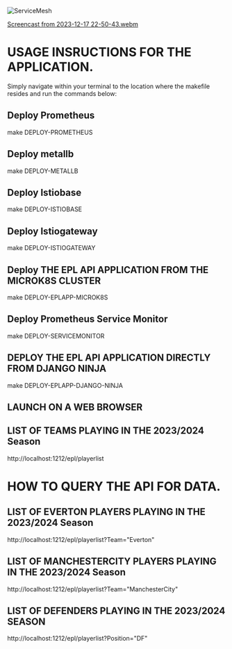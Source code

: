 ![ServiceMesh](https://github.com/nugowe/EPLSquadListAPI/assets/25004712/90792b15-8515-40ee-b740-b4666a7803d1)

[Screencast from 2023-12-17 22-50-43.webm](https://github.com/nugowe/EPLSquadListAPI/assets/25004712/faffab50-cee1-4391-b0b0-2ed3f17cbd01)

# USAGE INSRUCTIONS FOR THE APPLICATION.

Simply navigate within your terminal to the location where the makefile resides and run the commands below:

## Deploy Prometheus

make DEPLOY-PROMETHEUS

## Deploy metallb

make DEPLOY-METALLB

## Deploy Istiobase 

make DEPLOY-ISTIOBASE

## Deploy Istiogateway

make DEPLOY-ISTIOGATEWAY

## Deploy THE EPL API APPLICATION FROM THE MICROK8S CLUSTER

make DEPLOY-EPLAPP-MICROK8S

## Deploy Prometheus Service Monitor

make DEPLOY-SERVICEMONITOR

## DEPLOY THE EPL API APPLICATION DIRECTLY FROM DJANGO NINJA 

make DEPLOY-EPLAPP-DJANGO-NINJA

## LAUNCH ON A WEB BROWSER

## LIST OF TEAMS PLAYING IN THE 2023/2024 Season

http://localhost:1212/epl/playerlist

# HOW TO QUERY THE API FOR DATA.

## LIST OF EVERTON PLAYERS PLAYING IN THE 2023/2024 Season

http://localhost:1212/epl/playerlist?Team="Everton"

## LIST OF MANCHESTERCITY PLAYERS PLAYING IN THE 2023/2024 Season

http://localhost:1212/epl/playerlist?Team="ManchesterCity"

## LIST OF DEFENDERS PLAYING IN THE 2023/2024 SEASON

http://localhost:1212/epl/playerlist?Position="DF"






